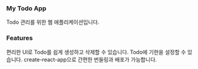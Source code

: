 ### My Todo App
Todo 관리를 위한 웹 애플리케이션입니다.

### Features
편리한 UI로 Todo를 쉽게 생성하고 삭제할 수 있습니다.
Todo에 기한을 설정할 수 있습니다.
create-react-app으로 간편한 번들링과 배포가 가능합니다.

